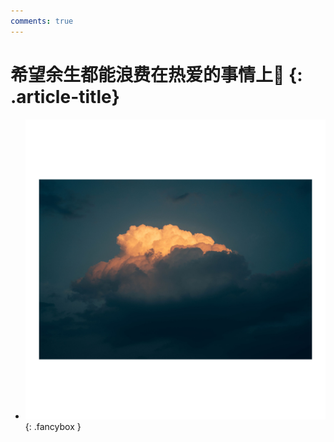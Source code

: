 ```yaml
---
comments: true
---
```


# 希望余生都能浪费在热爱的事情上📸 {: .article-title}

<div class="grid cards" markdown>

- [![Image 3](7a1b6aeb-e1e7-4334-85d2-a5c42fd89fbf.jpg)](7a1b6aeb-e1e7-4334-85d2-a5c42fd89fbf.jpg){: .fancybox }


</div>